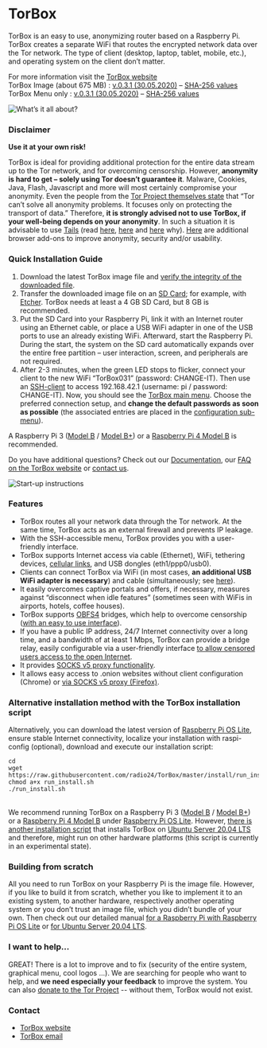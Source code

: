 # TorBox
TorBox is an easy to use, anonymizing router based on a Raspberry Pi. TorBox creates a separate WiFi that routes the encrypted network data over the Tor network. The type of client (desktop, laptop, tablet, mobile, etc.), and operating system on the client don’t matter.

For more information visit the [TorBox website](https://www.torbox.ch)<br />
TorBox Image (about 675 MB) : [v.0.3.1 (30.05.2020)](https://www.torbox.ch/data/torbox-20200530-v031.gz) – [SHA-256 values](https://www.torbox.ch/?page_id=1128)<br />
TorBox Menu only : [v.0.3.1 (30.05.2020)](https://www.torbox.ch/data/torbox031-20200530.zip) – [SHA-256 values](https://www.torbox.ch/?page_id=1128)<br />

![What’s it all about?](https://www.torbox.ch/wp-content/uploads/2019/01/TorBox400-e1548096878388.jpg)

### Disclaimer
**Use it at your own risk!**

TorBox is ideal for providing additional protection for the entire data stream up to the Tor network, and for overcoming censorship. However, **anonymity is hard to get – solely using Tor doesn’t guarantee it**. Malware, Cookies, Java, Flash, Javascript and more will most certainly compromise your anonymity. Even the people from the [Tor Project themselves state](https://2019.www.torproject.org/about/overview.html.en#stayinganonymous) that “Tor can’t solve all anonymity problems. It focuses only on protecting the transport of data.” Therefore, **it is strongly advised not to use TorBox, if your well-being depends on your anonymity**. In such a situation it is advisable to use [Tails](https://tails.boum.org/) (read [here](https://browserleaks.com/), [here](https://en.wikipedia.org/wiki/Device_fingerprint) and [here](https://panopticlick.eff.org/about#defend-against) why). [Here](https://www.torbox.ch/?page_id=112#fingerprinting) are additional browser add-ons to improve anonymity, security and/or usability.

### Quick Installation Guide
1. Download the latest TorBox image file and [verify the integrity of the downloaded file](https://www.torbox.ch/?page_id=1128).
2. Transfer the downloaded image file on an [SD Card](https://en.wikipedia.org/wiki/Secure_Digital); for example, with [Etcher](https://www.balena.io/etcher/). TorBox needs at least a 4 GB SD Card, but 8 GB is recommended.
3. Put the SD Card into your Raspberry Pi, link it with an Internet router using an Ethernet cable, or place a USB WiFi adapter in one of the USB ports to use an already existing WiFi. Afterward, start the Raspberry Pi. During the start, the system on the SD card automatically expands over the entire free partition – user interaction, screen, and peripherals are not required.
4. After 2-3 minutes, when the green LED stops to flicker, connect your client to the new WiFi “TorBox031” (password: CHANGE-IT). Then use an [SSH-client](https://en.wikipedia.org/wiki/Comparison_of_SSH_clients) to access 192.168.42.1 (username: pi / password: CHANGE-IT). Now, you should see the [TorBox main menu](https://www.torbox.ch/?page_id=775). Choose the preferred connection setup, and **change the default passwords as soon as possible** (the associated entries are placed in the [configuration sub-menu](https://www.torbox.ch/?page_id=875)).

A Raspberry Pi 3 ([Model B](https://www.raspberrypi.org/products/raspberry-pi-3-model-b/) / [Model B+](https://www.raspberrypi.org/products/raspberry-pi-3-model-b-plus/)) or a [Raspberry Pi 4 Model B](https://www.raspberrypi.org/products/raspberry-pi-4-model-b/) is recommended.

Do you have additional questions? Check out our [Documentation](https://www.torbox.ch/?page_id=775), our [FAQ on the TorBox website](https://www.torbox.ch/?page_id=112) or [contact us](mailto:anonym@torbox.ch).

![Start-up instructions](https://www.torbox.ch/wp-content/uploads/2020/05/TorBox-A5-RPI4-031.png)

### Features
* TorBox routes all your network data through the Tor network. At the same time, TorBox acts as an external firewall and prevents IP leakage.
* With the SSH-accessible menu, TorBox provides you with a user-friendly interface.
* TorBox supports Internet access via cable (Ethernet), WiFi, tethering devices, [cellular links](https://www.torbox.ch/?page_id=1030), and USB dongles (eth1/ppp0/usb0).
* Clients can connect TorBox via WiFi (in most cases, **an additional USB WiFi adapter is necessary**) and cable (simultaneously; see [here](https://www.torbox.ch/?page_id=775)).
* It easily overcomes captive portals and offers, if necessary, measures against “disconnect when idle features” (sometimes seen with WiFis in airports, hotels, coffee houses).
* TorBox supports [OBFS4](https://2019.www.torproject.org/docs/pluggable-transports.html) bridges, which help to overcome censorship ([with an easy to use interface](https://www.torbox.ch/?page_id=797)).
* If you have a public IP address, 24/7 Internet connectivity over a long time, and a bandwidth of at least 1 Mbps, TorBox can provide a bridge relay, easily configurable via a user-friendly interface [to allow censored users access to the open Internet](https://blog.torproject.org/run-tor-bridges-defend-open-internet).
* It provides [SOCKS v5 proxy functionality](https://en.wikipedia.org/wiki/SOCKS).
* It allows easy access to .onion websites without client configuration (Chrome) or [via SOCKS v5 proxy (Firefox)](https://www.torbox.ch/?page_id=112#SOCKS).

### Alternative installation method with the TorBox installation script
Alternatively, you can download the latest version of [Raspberry Pi OS Lite](https://www.raspberrypi.org/downloads/raspbian/), ensure stable Internet connectivity, localize your installation with raspi-config (optional), download and execute our installation script:
```console
cd
wget https://raw.githubusercontent.com/radio24/TorBox/master/install/run_install.sh
chmod a+x run_install.sh
./run_install.sh
```
\
We recommend running TorBox on a Raspberry Pi 3 ([Model B](https://www.raspberrypi.org/products/raspberry-pi-3-model-b/) / [Model B+](https://www.raspberrypi.org/products/raspberry-pi-3-model-b-plus/)) or a [Raspberry Pi 4 Model B](https://www.raspberrypi.org/products/raspberry-pi-4-model-b/) under [Raspberry Pi OS Lite](https://www.raspberrypi.org/downloads/raspbian/). However, [there is another installation script](https://www.torbox.ch/?page_id=1168#ubuntu) that installs TorBox on [Ubuntu Server 20.04 LTS](https://en.wikipedia.org/wiki/Ubuntu#Official_distributions) and therefore, might run on other hardware platforms (this script is currently in an experimental state).

### Building from scratch
All you need to run TorBox on your Raspberry Pi is the image file. However, if you like to build it from scratch, whether you like to implement it to an existing system, to another hardware, respectively another operating system or you don’t trust an image file, which you didn’t bundle of your own. Then check out our detailed manual [for a Raspberry Pi with Raspberry Pi OS Lite](https://www.torbox.ch/?page_id=205) or [for Ubuntu Server 20.04 LTS](https://www.torbox.ch/?page_id=1629). 

### I want to help...
GREAT! There is a lot to improve and to fix (security of the entire system, graphical menu, cool logos ...). We are searching for people who want to help, and **we need especially your feedback** to improve the system.
You can also [donate to the Tor Project](https://donate.torproject.org) -- without them, TorBox would not exist.

### Contact
* [TorBox website](https://www.torbox.ch)
* [TorBox email](mailto:anonym@torbox.ch)
